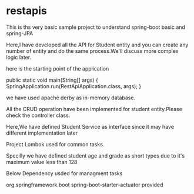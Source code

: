 # restapis

This is ths very basic sample project to understand spring-boot basic and spring-JPA

Here,I have developed all the API for Student entity and you can create any number of entity and do the same process.We'll discuss more complex logic later.

here is the starting point of the application 

public static void main(String[] args) {
		SpringApplication.run(RestApiApplication.class, args);
}

we have used apache derby as in-memory database.

All the CRUD operation have been implemented for student entity.Please check the controller class.

Here,We have defined Student Service as interface since it may have different implementation later

Project Lombok used for common tasks.

Specilly we have defined student age and grade as short types due to it's maximum value less than 128

Below Dependency usded for managment tasks

<dependency>
            <groupId>org.springframework.boot</groupId>
            <artifactId>spring-boot-starter-actuator</artifactId>
            <scope>provided</scope>
</dependency>

